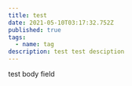 ```yaml
---
title: test
date: 2021-05-10T03:17:32.752Z
published: true
tags:
  - name: tag
description: test test desciption
---
```

test body field